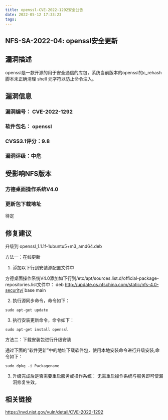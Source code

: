 ```yaml
---
title: openssl-CVE-2022-1292安全公告
date: 2022-05-12 17:33:23
tags:
---
```


## NFS-SA-2022-04: openssl安全更新

## 漏洞描述

openssl是一款开源的用于安全通信的库包，系统当前版本的openssl的c_rehash 脚本未正确清理 shell 元字符以防止命令注入。

## 漏洞信息

###    漏洞编号： CVE-2022-1292

###    软件包名： openssl

###    CVSS3.1评分：9.8

###    漏洞评级：中危

## 受影响NFS版本

###    方德桌面操作系统V4.0 

### 更新包下载地址

待定

## 修复建议

升级到 openssl_1.1.1f-1ubuntu5+m3_amd64.deb

方法一：在线更新

1. 添加以下行到安装源配置文件中

方德桌面操作系统V4.0添加如下行到/etc/apt/sources.list.d/official-package-repositories.list文件中：
deb http://update.os.nfschina.com/static/nfs-4.0-security/ base main



2. 执行源同步命令，命令如下：

```
sudo apt-get update
```

3. 执行安装更新命令，命令如下：

```
sudo apt-get install openssl
```

方法二：下载安装包进行升级安装

通过下面的“软件更新”中的地址下载软件包，使用本地安装命令进行升级安装,命令如下：

```
sudo dpkg -i Packagename
```

3. 升级完成后是否需要重启服务或操作系统：
   无需重启操作系统与服务即可使漏洞修复生效。

## 相关链接

https://nvd.nist.gov/vuln/detail/CVE-2022-1292
